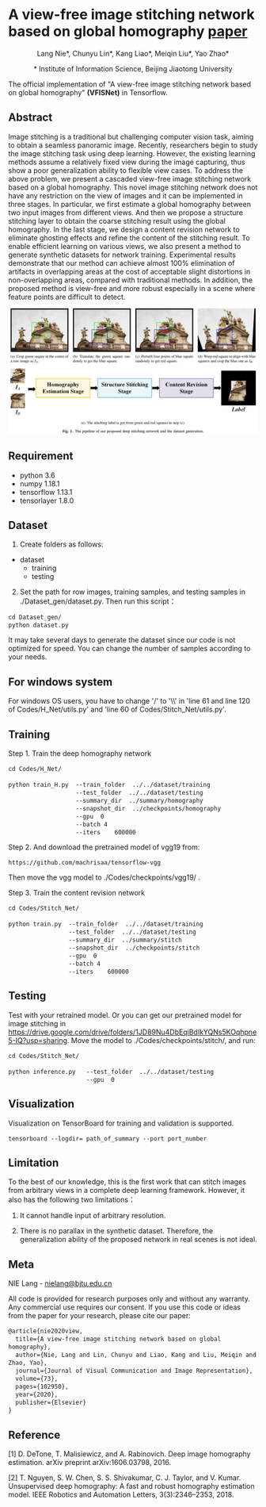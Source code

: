 # A view-free image stitching network based on global homography [paper](https://www.sciencedirect.com/science/article/pii/S1047320320301784)
<p align="center">Lang Nie*, Chunyu Lin*, Kang Liao*, Meiqin Liu*, Yao Zhao*</p>
<p align="center">* Institute of Information Science, Beijing Jiaotong University</p>

The official implementation of "A view-free image stitching network based on global homography" **(VFISNet)** in Tensorflow.

## Abstract
Image stitching is a traditional but challenging computer vision task, aiming to obtain a seamless panoramic image. Recently, researchers begin to study the image stitching task using deep learning. However, the existing learning methods assume a relatively fixed view during the image capturing, thus show a poor generalization ability to flexible view cases. To address the above problem, we present a cascaded view-free image stitching network based on a global homography. This novel image stitching network does not have any restriction on the view of images and it can be implemented in three stages. In particular, we first estimate a global homography between two input images from different views. And then we propose a structure stitching layer to obtain the coarse stitching result using the global homography. In the last stage, we design a content revision network to eliminate ghosting effects and refine the content of the stitching result. To enable efficient learning on various views, we also present a method to generate synthetic datasets for network training. Experimental results demonstrate that our method can achieve almost 100% elimination of artifacts in overlapping areas at the cost of acceptable slight distortions in non-overlapping areas, compared with traditional methods. In addition, the proposed method is view-free and more robust especially in a scene where feature points are difficult to detect.

![image](https://github.com/nie-lang/DeepImageStitching-1.0/blob/main/pipeline.png)

## Requirement
* python 3.6
* numpy 1.18.1
* tensorflow 1.13.1
* tensorlayer 1.8.0

## Dataset
1. Create folders as follows:
* dataset
  * training  
  * testing  

2. Set the path for row images, training samples, and testing samples in ./Dataset_gen/dataset.py. Then run this script：
```
cd Dataset_gen/
python dataset.py
```
It may take several days to generate the dataset since our code is not optimized for speed. You can change the number of samples according to your needs.

## For windows system
For windows OS users, you have to change '/' to '\\\\' in 'line 61 and line 120 of Codes/H_Net/utils.py' and 'line 60 of Codes/Stitch_Net/utils.py'.

## Training
Step 1. Train the deep homography network
```
cd Codes/H_Net/

python train_H.py  --train_folder  ../../dataset/training
                   --test_folder  ../../dataset/testing
                   --summary_dir  ../summary/homography
                   --snapshot_dir  ../checkpoints/homography
                   --gpu  0
                   --batch 4
                   --iters    600000
```

Step 2. And download the pretrained model of vgg19 from:
```
https://github.com/machrisaa/tensorflow-vgg
```
Then move the vgg model to ./Codes/checkpoints/vgg19/ .

Step 3. Train the content revision network
```
cd Codes/Stitch_Net/

python train.py  --train_folder  ../../dataset/training
                 --test_folder  ../../dataset/testing
                 --summary_dir  ../summary/stitch
                 --snapshot_dir  ../checkpoints/stitch
                 --gpu  0
                 --batch 4
                 --iters    600000
```

## Testing
Test with your retrained model. Or you can get our pretrained model for image stitching in https://drive.google.com/drive/folders/1JD89Nu4DbEqiBdIkYQNs5KOqhpne5-IQ?usp=sharing. Move the model to ./Codes/checkpoints/stitch/, and run:
```
cd Codes/Stitch_Net/

python inference.py   --test_folder  ../../dataset/testing
                      --gpu  0    
```
## Visualization
Visualization on TensorBoard for training and validation is supported.
```
tensorboard --logdir= path_of_summary --port port_number
```
 
## Limitation
To the best of our knowledge, this is the first work that can stitch images from arbitrary views in a complete deep learning framework. However, it also has the following two limitations：

1. It cannot handle input of arbitrary resolution.

2. There is no parallax in the synthetic dataset. Therefore, the generalization ability of the proposed network in real scenes is not ideal.

## Meta
NIE Lang - nielang@bjtu.edu.cn

All code is provided for research purposes only and without any warranty. Any commercial use requires our consent. If you use this code or ideas from the paper for your research, please cite our paper:

```
@article{nie2020view,
  title={A view-free image stitching network based on global homography},
  author={Nie, Lang and Lin, Chunyu and Liao, Kang and Liu, Meiqin and Zhao, Yao},
  journal={Journal of Visual Communication and Image Representation},
  volume={73},
  pages={102950},
  year={2020},
  publisher={Elsevier}
}
```

## Reference
[1] D. DeTone, T. Malisiewicz, and A. Rabinovich. Deep image homography estimation. arXiv preprint arXiv:1606.03798, 2016.

[2] T. Nguyen, S. W. Chen, S. S. Shivakumar, C. J. Taylor, and V. Kumar. Unsupervised deep homography: A fast and robust homography estimation model. IEEE Robotics and Automation Letters, 3(3):2346–2353, 2018.  
